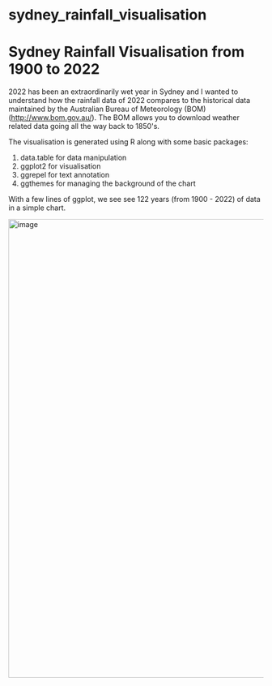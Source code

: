 # sydney_rainfall_visualisation
# Sydney Rainfall Visualisation from 1900 to 2022

2022 has been an extraordinarily wet year in Sydney and I wanted to understand how the rainfall data of 2022 compares to the historical data maintained by the Australian Bureau of Meteorology (BOM) (http://www.bom.gov.au/). The BOM allows you to download weather related data going all the way back to 1850's.

The visualisation is generated using R along with some basic packages:

1. data.table for data manipulation
2. ggplot2 for visualisation
3. ggrepel for text annotation
4. ggthemes for managing the background of the chart

With a few lines of ggplot, we see see 122 years (from 1900 - 2022) of data in a simple chart.  

<img width="905" alt="image" src="https://user-images.githubusercontent.com/109650950/194330884-c0e61ca3-1b6b-4392-9167-09735be181fb.png">

